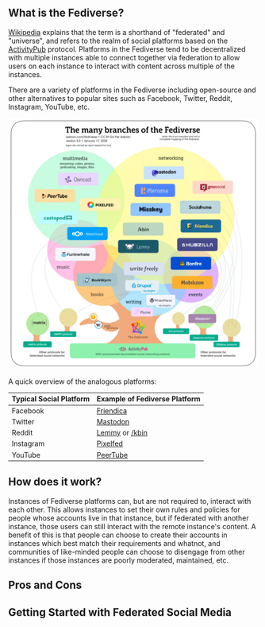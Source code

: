 ## What is the Fediverse?
[Wikipedia](https://en.wikipedia.org/wiki/Fediverse) explains that the term is a shorthand of "federated" and "universe", and refers to the realm of social platforms based on the [ActivityPub](https://en.wikipedia.org/wiki/ActivityPub) protocol. Platforms in the Fediverse tend to be decentralized with multiple instances able to connect together via federation to allow users on each instance to interact with content across multiple of the instances.

There are a variety of platforms in the Fediverse including open-source and other alternatives to popular sites such as Facebook, Twitter, Reddit, Instagram, YouTube, etc.

![fediverse-branches-axbom-30-CC-BY-SA.png](/content/published/media/fediverse-branches-axbom-30-CC-BY-SA.png)

A quick overview of the analogous platforms:

| **Typical Social Platform** | **Example of Fediverse Platform** |
| ----------------------- | ----------------------------- |
| Facebook                | [Friendica](https://friendi.ca/)                     |
| Twitter                 | [Mastodon](https://mastodon.social/about)                      |
| Reddit                  | [Lemmy](https://join-lemmy.org/) or [/kbin](https://kbin.pub/en)                 |
| Instagram               | [Pixelfed](https://pixelfed.org/)                      |
| YouTube                 | [PeerTube](https://joinpeertube.org/en_US)                      |

## How does it work?
Instances of Fediverse platforms can, but are not required to, interact with each other. This allows instances to set their own rules and policies for people whose accounts live in that instance, but if federated with another instance, those users can still interact with the remote instance's content. A benefit of this is that people can choose to create their accounts in instances which best match their requirements and whatnot, and communities of like-minded people can choose to disengage from other instances if those instances are poorly moderated, maintained, etc. 

## Pros and Cons


## Getting Started with Federated Social Media
